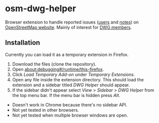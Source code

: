 # osm-dwg-helper

Browser extension to handle reported issues ([users](https://wiki.openstreetmap.org/wiki/Report_user) and [notes](https://wiki.openstreetmap.org/wiki/Notes#Reporting_notes)) on [OpenStreetMap website](https://www.openstreetmap.org/).
Mainly of interest for [DWG members](https://wiki.osmfoundation.org/wiki/Data_Working_Group).

## Installation

Currently you can load it as a temporary extension in Firefox.

1. Download the files (clone the repository).
2. Open [about:debugging#/runtime/this-firefox](about:debugging#/runtime/this-firefox).
3. Click *Load Temporary Add-on* under *Temporary Extensions*.
4. Open any file inside the extension directory. This should load the extension and a sidebar titled *DWG Helper* should appear.
5. If the sidebar didn't appear select *View* > *Sidebar* > *DWG Helper* from the top menu bar. If the menu bar is hidden press *Alt*.

- Doesn't work in Chrome because there's no sidebar API.
- Not yet tested in other browsers.
- Not yet tested when multiple browser windows are open.
